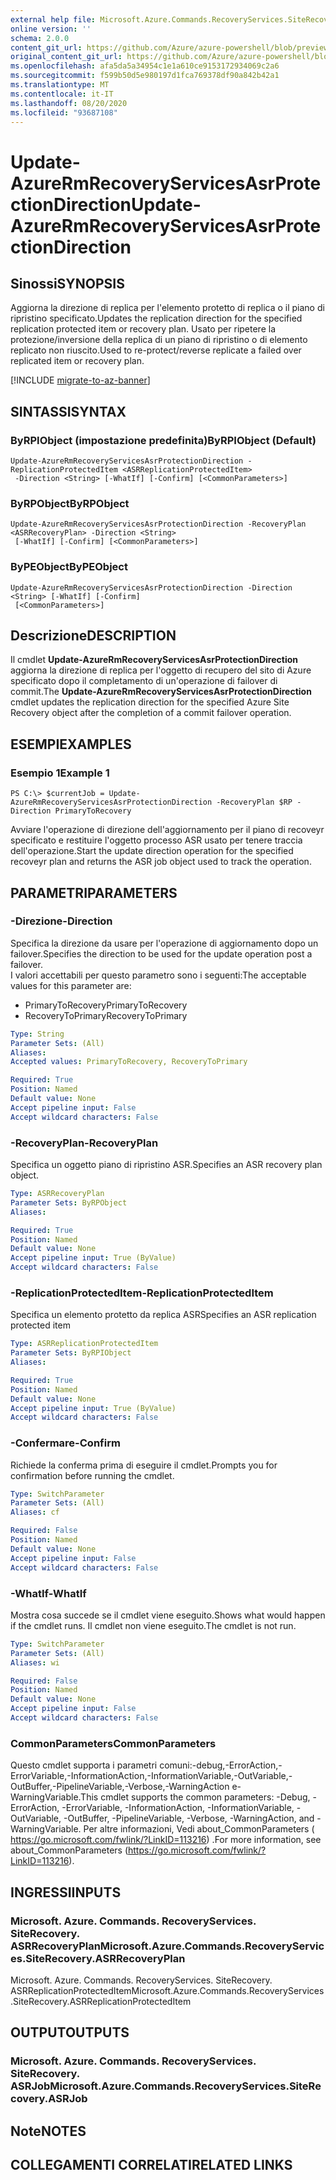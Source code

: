 ```yaml
---
external help file: Microsoft.Azure.Commands.RecoveryServices.SiteRecovery.dll-Help.xml
online version: ''
schema: 2.0.0
content_git_url: https://github.com/Azure/azure-powershell/blob/preview/src/ResourceManager/RecoveryServices.SiteRecovery/Commands.RecoveryServices.SiteRecovery/help/Update-AzureRmRecoveryServicesAsrProtectionDirection.md
original_content_git_url: https://github.com/Azure/azure-powershell/blob/preview/src/ResourceManager/RecoveryServices.SiteRecovery/Commands.RecoveryServices.SiteRecovery/help/Update-AzureRmRecoveryServicesAsrProtectionDirection.md
ms.openlocfilehash: afa5da5a34954c1e1a610ce9153172934069c2a6
ms.sourcegitcommit: f599b50d5e980197d1fca769378df90a842b42a1
ms.translationtype: MT
ms.contentlocale: it-IT
ms.lasthandoff: 08/20/2020
ms.locfileid: "93687108"
---
```

# <span data-ttu-id="7438d-101">Update-AzureRmRecoveryServicesAsrProtectionDirection</span><span class="sxs-lookup"><span data-stu-id="7438d-101">Update-AzureRmRecoveryServicesAsrProtectionDirection</span></span>

## <span data-ttu-id="7438d-102">Sinossi</span><span class="sxs-lookup"><span data-stu-id="7438d-102">SYNOPSIS</span></span>
<span data-ttu-id="7438d-103">Aggiorna la direzione di replica per l'elemento protetto di replica o il piano di ripristino specificato.</span><span class="sxs-lookup"><span data-stu-id="7438d-103">Updates the replication direction for the specified replication protected item or recovery plan.</span></span> <span data-ttu-id="7438d-104">Usato per ripetere la protezione/inversione della replica di un piano di ripristino o di elemento replicato non riuscito.</span><span class="sxs-lookup"><span data-stu-id="7438d-104">Used to re-protect/reverse replicate a failed over replicated item or recovery plan.</span></span>

[!INCLUDE [migrate-to-az-banner](../../includes/migrate-to-az-banner.md)]

## <span data-ttu-id="7438d-105">SINTASSI</span><span class="sxs-lookup"><span data-stu-id="7438d-105">SYNTAX</span></span>

### <span data-ttu-id="7438d-106">ByRPIObject (impostazione predefinita)</span><span class="sxs-lookup"><span data-stu-id="7438d-106">ByRPIObject (Default)</span></span>
```
Update-AzureRmRecoveryServicesAsrProtectionDirection -ReplicationProtectedItem <ASRReplicationProtectedItem>
 -Direction <String> [-WhatIf] [-Confirm] [<CommonParameters>]
```

### <span data-ttu-id="7438d-107">ByRPObject</span><span class="sxs-lookup"><span data-stu-id="7438d-107">ByRPObject</span></span>
```
Update-AzureRmRecoveryServicesAsrProtectionDirection -RecoveryPlan <ASRRecoveryPlan> -Direction <String>
 [-WhatIf] [-Confirm] [<CommonParameters>]
```

### <span data-ttu-id="7438d-108">ByPEObject</span><span class="sxs-lookup"><span data-stu-id="7438d-108">ByPEObject</span></span>
```
Update-AzureRmRecoveryServicesAsrProtectionDirection -Direction <String> [-WhatIf] [-Confirm]
 [<CommonParameters>]
```

## <span data-ttu-id="7438d-109">Descrizione</span><span class="sxs-lookup"><span data-stu-id="7438d-109">DESCRIPTION</span></span>
<span data-ttu-id="7438d-110">Il cmdlet **Update-AzureRmRecoveryServicesAsrProtectionDirection** aggiorna la direzione di replica per l'oggetto di recupero del sito di Azure specificato dopo il completamento di un'operazione di failover di commit.</span><span class="sxs-lookup"><span data-stu-id="7438d-110">The **Update-AzureRmRecoveryServicesAsrProtectionDirection** cmdlet updates the replication direction for the specified Azure Site Recovery object after the completion of a commit failover operation.</span></span>

## <span data-ttu-id="7438d-111">ESEMPI</span><span class="sxs-lookup"><span data-stu-id="7438d-111">EXAMPLES</span></span>

### <span data-ttu-id="7438d-112">Esempio 1</span><span class="sxs-lookup"><span data-stu-id="7438d-112">Example 1</span></span>
```
PS C:\> $currentJob = Update-AzureRmRecoveryServicesAsrProtectionDirection -RecoveryPlan $RP -Direction PrimaryToRecovery
```

<span data-ttu-id="7438d-113">Avviare l'operazione di direzione dell'aggiornamento per il piano di recoveyr specificato e restituire l'oggetto processo ASR usato per tenere traccia dell'operazione.</span><span class="sxs-lookup"><span data-stu-id="7438d-113">Start the update direction operation for the specified recoveyr plan and returns the ASR job object used to track the operation.</span></span>

## <span data-ttu-id="7438d-114">PARAMETRI</span><span class="sxs-lookup"><span data-stu-id="7438d-114">PARAMETERS</span></span>

### <span data-ttu-id="7438d-115">-Direzione</span><span class="sxs-lookup"><span data-stu-id="7438d-115">-Direction</span></span>
<span data-ttu-id="7438d-116">Specifica la direzione da usare per l'operazione di aggiornamento dopo un failover.</span><span class="sxs-lookup"><span data-stu-id="7438d-116">Specifies the direction to be used for the update operation post a failover.</span></span>  
<span data-ttu-id="7438d-117">I valori accettabili per questo parametro sono i seguenti:</span><span class="sxs-lookup"><span data-stu-id="7438d-117">The acceptable values for this parameter are:</span></span>

- <span data-ttu-id="7438d-118">PrimaryToRecovery</span><span class="sxs-lookup"><span data-stu-id="7438d-118">PrimaryToRecovery</span></span>
- <span data-ttu-id="7438d-119">RecoveryToPrimary</span><span class="sxs-lookup"><span data-stu-id="7438d-119">RecoveryToPrimary</span></span>

```yaml
Type: String
Parameter Sets: (All)
Aliases: 
Accepted values: PrimaryToRecovery, RecoveryToPrimary

Required: True
Position: Named
Default value: None
Accept pipeline input: False
Accept wildcard characters: False
```

### <span data-ttu-id="7438d-120">-RecoveryPlan</span><span class="sxs-lookup"><span data-stu-id="7438d-120">-RecoveryPlan</span></span>
<span data-ttu-id="7438d-121">Specifica un oggetto piano di ripristino ASR.</span><span class="sxs-lookup"><span data-stu-id="7438d-121">Specifies an ASR recovery plan object.</span></span>

```yaml
Type: ASRRecoveryPlan
Parameter Sets: ByRPObject
Aliases: 

Required: True
Position: Named
Default value: None
Accept pipeline input: True (ByValue)
Accept wildcard characters: False
```

### <span data-ttu-id="7438d-122">-ReplicationProtectedItem</span><span class="sxs-lookup"><span data-stu-id="7438d-122">-ReplicationProtectedItem</span></span>
<span data-ttu-id="7438d-123">Specifica un elemento protetto da replica ASR</span><span class="sxs-lookup"><span data-stu-id="7438d-123">Specifies an ASR replication protected item</span></span>

```yaml
Type: ASRReplicationProtectedItem
Parameter Sets: ByRPIObject
Aliases: 

Required: True
Position: Named
Default value: None
Accept pipeline input: True (ByValue)
Accept wildcard characters: False
```

### <span data-ttu-id="7438d-124">-Confermare</span><span class="sxs-lookup"><span data-stu-id="7438d-124">-Confirm</span></span>
<span data-ttu-id="7438d-125">Richiede la conferma prima di eseguire il cmdlet.</span><span class="sxs-lookup"><span data-stu-id="7438d-125">Prompts you for confirmation before running the cmdlet.</span></span>

```yaml
Type: SwitchParameter
Parameter Sets: (All)
Aliases: cf

Required: False
Position: Named
Default value: None
Accept pipeline input: False
Accept wildcard characters: False
```

### <span data-ttu-id="7438d-126">-WhatIf</span><span class="sxs-lookup"><span data-stu-id="7438d-126">-WhatIf</span></span>
<span data-ttu-id="7438d-127">Mostra cosa succede se il cmdlet viene eseguito.</span><span class="sxs-lookup"><span data-stu-id="7438d-127">Shows what would happen if the cmdlet runs.</span></span> <span data-ttu-id="7438d-128">Il cmdlet non viene eseguito.</span><span class="sxs-lookup"><span data-stu-id="7438d-128">The cmdlet is not run.</span></span>

```yaml
Type: SwitchParameter
Parameter Sets: (All)
Aliases: wi

Required: False
Position: Named
Default value: None
Accept pipeline input: False
Accept wildcard characters: False
```

### <span data-ttu-id="7438d-129">CommonParameters</span><span class="sxs-lookup"><span data-stu-id="7438d-129">CommonParameters</span></span>
<span data-ttu-id="7438d-130">Questo cmdlet supporta i parametri comuni:-debug,-ErrorAction,-ErrorVariable,-InformationAction,-InformationVariable,-OutVariable,-OutBuffer,-PipelineVariable,-Verbose,-WarningAction e-WarningVariable.</span><span class="sxs-lookup"><span data-stu-id="7438d-130">This cmdlet supports the common parameters: -Debug, -ErrorAction, -ErrorVariable, -InformationAction, -InformationVariable, -OutVariable, -OutBuffer, -PipelineVariable, -Verbose, -WarningAction, and -WarningVariable.</span></span> <span data-ttu-id="7438d-131">Per altre informazioni, Vedi about_CommonParameters ( https://go.microsoft.com/fwlink/?LinkID=113216) .</span><span class="sxs-lookup"><span data-stu-id="7438d-131">For more information, see about_CommonParameters (https://go.microsoft.com/fwlink/?LinkID=113216).</span></span>

## <span data-ttu-id="7438d-132">INGRESSI</span><span class="sxs-lookup"><span data-stu-id="7438d-132">INPUTS</span></span>

### <span data-ttu-id="7438d-133">Microsoft. Azure. Commands. RecoveryServices. SiteRecovery. ASRRecoveryPlan</span><span class="sxs-lookup"><span data-stu-id="7438d-133">Microsoft.Azure.Commands.RecoveryServices.SiteRecovery.ASRRecoveryPlan</span></span>
<span data-ttu-id="7438d-134">Microsoft. Azure. Commands. RecoveryServices. SiteRecovery. ASRReplicationProtectedItem</span><span class="sxs-lookup"><span data-stu-id="7438d-134">Microsoft.Azure.Commands.RecoveryServices.SiteRecovery.ASRReplicationProtectedItem</span></span>

## <span data-ttu-id="7438d-135">OUTPUT</span><span class="sxs-lookup"><span data-stu-id="7438d-135">OUTPUTS</span></span>

### <span data-ttu-id="7438d-136">Microsoft. Azure. Commands. RecoveryServices. SiteRecovery. ASRJob</span><span class="sxs-lookup"><span data-stu-id="7438d-136">Microsoft.Azure.Commands.RecoveryServices.SiteRecovery.ASRJob</span></span>

## <span data-ttu-id="7438d-137">Note</span><span class="sxs-lookup"><span data-stu-id="7438d-137">NOTES</span></span>

## <span data-ttu-id="7438d-138">COLLEGAMENTI CORRELATI</span><span class="sxs-lookup"><span data-stu-id="7438d-138">RELATED LINKS</span></span>


